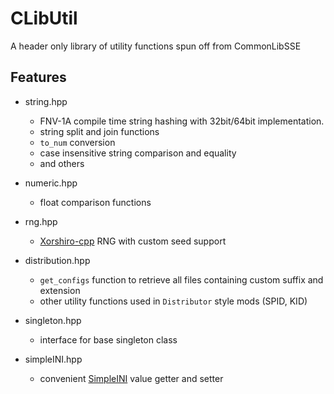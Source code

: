 # CLibUtil

A header only library of utility functions spun off from CommonLibSSE

## Features

+ string.hpp
  + FNV-1A compile time string hashing with 32bit/64bit implementation.
  + string split and join functions
  + `to_num` conversion
  + case insensitive string comparison and equality
  + and others

+ numeric.hpp
  + float comparison functions 

+ rng.hpp
  + [Xorshiro-cpp](https://github.com/Reputeless/Xoshiro-cpp) RNG with custom seed support

+ distribution.hpp
  + `get_configs` function to retrieve all files containing custom suffix and extension
  + other utility functions used in `Distributor` style mods (SPID, KID)

+ singleton.hpp
  + interface for base singleton class

  
 + simpleINI.hpp
    + convenient [SimpleINI](https://github.com/brofield/simpleini) value getter and setter